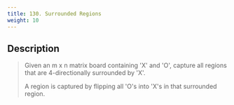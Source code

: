 ```yaml
---
title: 130. Surrounded Regions
weight: 10
---
```


## Description
> Given an m x n matrix board containing 'X' and 'O', capture all regions that are 4-directionally surrounded by 'X'.
> 
> A region is captured by flipping all 'O's into 'X's in that surrounded region.
